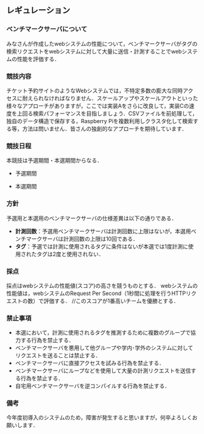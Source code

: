 ## レギュレーション
### ベンチマークサーバについて
みなさんが作成したwebシステムの性能について，ベンチマークサーバがタグの検索リクエストをwebシステムに対して大量に送信・計測することでwebシステムの性能を評価する．

### 競技内容
チケット予約サイトのようなWebシステムでは，不特定多数の膨大な同時アクセスに耐えられなければなりません．スケールアップやスケールアウトといった様々なアプローチがありますが，ここでは実装Aをさらに改良して，実装Cの速度を上回る検索パフォーマンスを目指しましょう．CSVファイルを前処理して，独自のデータ構造で保存する，Raspberry Piを複数利用しクラスタ化して検索する等，方法は問いません．皆さんの独創的なアプローチを期待しています．

### 競技日程
本競技は予選期間・本選期間からなる．
* 予選期間

* 本選期間

### 方針
予選用と本選用のベンチマークサーバの仕様差異は以下の通りである．
* **計測回数**：予選用ベンチマークサーバは計測回数に上限はないが，本選用ベンチマークサーバは計測回数の上限は10回である．
* **タグ**：予選では計測に使用されるタグに条件はないが本選では1度計測に使用されたタグは2度と使用されない．

### 採点
採点はwebシステムの性能値(スコア)の高さを競うものとする．
webシステムの性能値は，webシステムのRequest Per Second（1秒間に処理を行うHTTPリクエストの数）で評価する．
//このスコアが1番高いチームを優勝とする．

### 禁止事項
* 本選において，計測に使用されるタグを推測するために複数のグループで協力する行為を禁止する．
* ベンチマークサーバを悪用して他グループや学内･学外のシステムに対してリクエストを送ることは禁止する．
* ベンチマークサーバに直接アクセスを試みる行為を禁止する．
* ベンチマークサーバにループなどを使用して大量の計測リクエストを送信する行為を禁止する．
* 自宅用ベンチマークサーバを逆コンパイルする行為を禁止する．
### 備考
今年度初導入のシステムのため，障害が発生すると思いますが，何卒よろしくお願いします．
